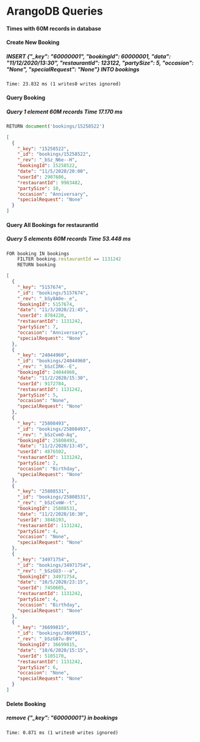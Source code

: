 # ArangoDB Queries
#### Times with 60M records in database


#### Create New Booking
##### INSERT {"_key": "60000001", "bookingId": 60000001, "data": "11/12/2020/13:30", "restaurantId": 123122, "partySize": 5, "occasion": "None", "specialRequest": "None"} INTO bookings
```
Time: 23.832 ms (1 writes0 writes ignored)
```
#### Query Booking

##### Query 1 element 60M records Time 17.170 ms
```javascript
RETURN document('bookings/15258522')
```
```json
[
  {
    "_key": "15258522",
    "_id": "bookings/15258522",
    "_rev": "_bSz_N6e--H",
    "bookingId": 15258522,
    "date": "11/5/2020/20:00",
    "userId": 2907686,
    "restaurantId": 9983482,
    "partySize": 10,
    "occasion": "Anniversary",
    "specialRequest": "None"
  }
]
```
#### Query All Bookings for restaurantId

##### Query 5 elements 60M records Time 53.448 ms
``` javascript
FOR booking IN bookings
    FILTER booking.restaurantId == 1131242
    RETURN booking
```
```json
[
  {
    "_key": "5157674",
    "_id": "bookings/5157674",
    "_rev": "_bSy8A0e-_e",
    "bookingId": 5157674,
    "date": "11/3/2020/21:45",
    "userId": 8784220,
    "restaurantId": 1131242,
    "partySize": 7,
    "occasion": "Anniversary",
    "specialRequest": "None"
  },
  {
    "_key": "24044960",
    "_id": "bookings/24044960",
    "_rev": "_bSzCIRK--E",
    "bookingId": 24044960,
    "date": "11/2/2020/15:30",
    "userId": 9172784,
    "restaurantId": 1131242,
    "partySize": 5,
    "occasion": "None",
    "specialRequest": "None"
  },
  {
    "_key": "25808493",
    "_id": "bookings/25808493",
    "_rev": "_bSzCvmO-Aq",
    "bookingId": 25808493,
    "date": "11/2/2020/13:45",
    "userId": 4876502,
    "restaurantId": 1131242,
    "partySize": 2,
    "occasion": "Birthday",
    "specialRequest": "None"
  },
  {
    "_key": "25808531",
    "_id": "bookings/25808531",
    "_rev": "_bSzCvmW--t",
    "bookingId": 25808531,
    "date": "11/2/2020/10:30",
    "userId": 3846193,
    "restaurantId": 1131242,
    "partySize": 4,
    "occasion": "None",
    "specialRequest": "None"
  },
  {
    "_key": "34971754",
    "_id": "bookings/34971754",
    "_rev": "_bSzGU3---a",
    "bookingId": 34971754,
    "date": "10/5/2020/23:15",
    "userId": 7450605,
    "restaurantId": 1131242,
    "partySize": 4,
    "occasion": "Birthday",
    "specialRequest": "None"
  },
  {
    "_key": "36699815",
    "_id": "bookings/36699815",
    "_rev": "_bSzG87u-BV",
    "bookingId": 36699815,
    "date": "10/6/2020/15:15",
    "userId": 5105170,
    "restaurantId": 1131242,
    "partySize": 6,
    "occasion": "None",
    "specialRequest": "None"
  }
]
```
#### Delete Booking
##### remove {"_key": "60000001"} in bookings
```
Time: 0.871 ms (1 writes0 writes ignored)
```